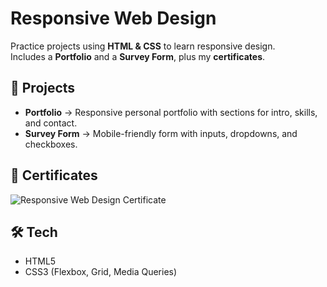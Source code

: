 # Responsive Web Design 

Practice projects using **HTML & CSS** to learn responsive design.  
Includes a **Portfolio** and a **Survey Form**, plus my **certificates**.

## 📁 Projects
- **Portfolio** → Responsive personal portfolio with sections for intro, skills, and contact.  
- **Survey Form** → Mobile-friendly form with inputs, dropdowns, and checkboxes.

## 📸 Certificates
![Responsive Web Design Certificate](assets/certificates/ResponsiveWebDesign_cert.png)  

## 🛠 Tech
- HTML5  
- CSS3 (Flexbox, Grid, Media Queries)


